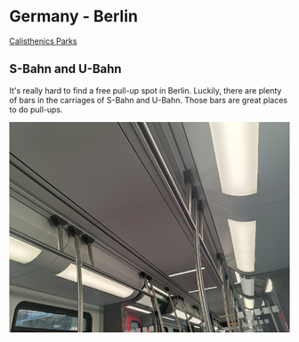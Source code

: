 # Germany - Berlin

[Calisthenics Parks](https://calisthenics-parks.com/cities/16-en-berlin/equipments/1-en-pull-up-bar-chin-up-bar-horzontal-bar/spots)

## S-Bahn and U-Bahn

It's really hard to find a free pull-up spot in Berlin. Luckily, there are plenty of bars in the carriages of S-Bahn and U-Bahn. Those bars are great places to do pull-ups.

![S-Bahn and U-Bahn 01](s-bahn-and-u-bahn-01.jpg)
